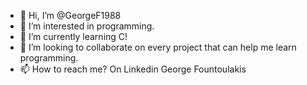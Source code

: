 - 👋 Hi, I’m @GeorgeF1988
- 👀 I’m interested in programming.
- 🌱 I’m currently learning C!
- 💞️ I’m looking to collaborate on every project that can help me learn programming.
- 📫 How to reach me? On Linkedin George Fountoulakis

<!---
GeorgeF1988/GeorgeF1988 is a ✨ special ✨ repository because its `README.md` (this file) appears on your GitHub profile.
You can click the Preview link to take a look at your changes.
--->
